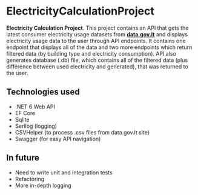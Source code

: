 # ElectricityCalculationProject

**Electricity Calculation Project**. This project contains an API that gets the latest consumer electricity usage datasets from [**data.gov.lt**](https://data.gov.lt/dataset/siame-duomenu-rinkinyje-pateikiami-atsitiktinai-parinktu-1000-buitiniu-vartotoju-automatizuotos-apskaitos-elektriniu-valandiniai-duomenys/) and displays electricity usage data to the user through API endpoints. It contains one endpoint that displays all of the data and two more endpoints which return filtered data (by building type and electricity consumption). API also generates database (.db) file, which contains all of the filtered data (plus difference between used electricity and generated), that was returned to the user.

## Technologies used
* .NET 6 Web API
* EF Core
* Sqlite
* Serilog (logging)
* CSVHelper (to process .csv files from data.gov.lt site)
* Swagger (for easy API navigation)

## In future
* Need to write unit and integration tests
* Refactoring
* More in-depth logging
